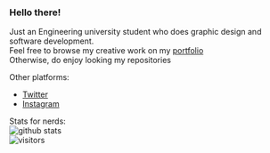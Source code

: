 ### Hello there!

Just an Engineering university student who does graphic design and software development.<br>
Feel free to browse my creative work on my [portfolio](https://bumbleboss.xyz)<br>
Otherwise, do enjoy looking my repositories

Other platforms:
- [Twitter](https://twitter.com/Bumbleboss)
- [Instagram](http://instagram.com/bumbleboss)

Stats for nerds:<br>
![github stats](https://github-readme-stats.vercel.app/api?username=Bumbleboss&show_icons=true&count_private=true&hide=contribs&title_color=ffffff&text_color=C7BDB1&bg_color=090807&icon_color=5a473a)
<br>![visitors](https://visitor-badge.glitch.me/badge?page_id=Bumbleboss.Bumbleboss)
